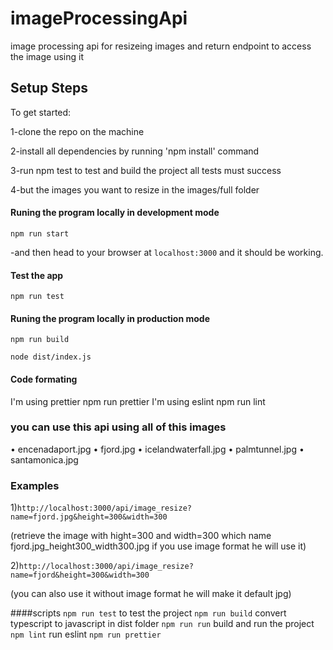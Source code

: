 # imageProcessingApi

image processing api for resizeing images and return endpoint to access the image using it

## Setup Steps

To get started:

1-clone the repo on the machine

2-install all dependencies by running 'npm install' command

3-run npm test to test and build the project all tests must success

4-but the images you want to resize in the images/full folder

#### Runing the program locally in development mode

`npm run start`

-and then head to your browser at `localhost:3000` and it should be working.

#### Test the app

    npm run test

#### Runing the program locally in production mode

`npm run build`

`node dist/index.js`

#### Code formating

I'm using prettier
npm run prettier
I'm using eslint
npm run lint

### you can use this api using all of this images

• encenadaport.jpg
• fjord.jpg
• icelandwaterfall.jpg
• palmtunnel.jpg
• santamonica.jpg

### Examples

1)`http://localhost:3000/api/image_resize?name=fjord.jpg&height=300&width=300`

(retrieve the image with hight=300 and width=300 which name fjord.jpg_height300_width300.jpg if you use image format he will use it)

2)`http://localhost:3000/api/image_resize?name=fjord&height=300&width=300`

(you can also use it without image format he will make it default jpg)

####scripts
`npm run test` to test the project
`npm run build` convert typescript to javascript in dist folder
`npm run run` build and run the project
`npm lint` run eslint
`npm run prettier`
